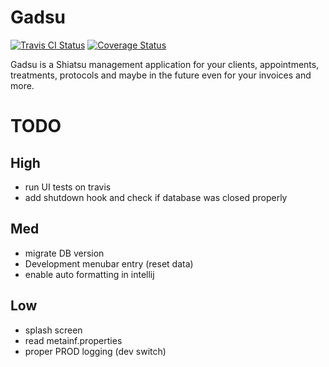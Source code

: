 # Gadsu

[![Travis CI Status](https://travis-ci.org/christophpickl/gadsu.svg?branch=master)](https://travis-ci.org/christophpickl/gadsu) [![Coverage Status](https://coveralls.io/repos/github/christophpickl/gadsu/badge.svg?branch=master)](https://coveralls.io/github/christophpickl/gadsu?branch=master)

Gadsu is a Shiatsu management application for your clients, appointments, treatments, protocols and maybe in the future even for your invoices and more.



# TODO

## High

* run UI tests on travis
* add shutdown hook and check if database was closed properly

## Med

* migrate DB version
* Development menubar entry (reset data)
* enable auto formatting in intellij

## Low

* splash screen
* read metainf.properties
* proper PROD logging (dev switch)


